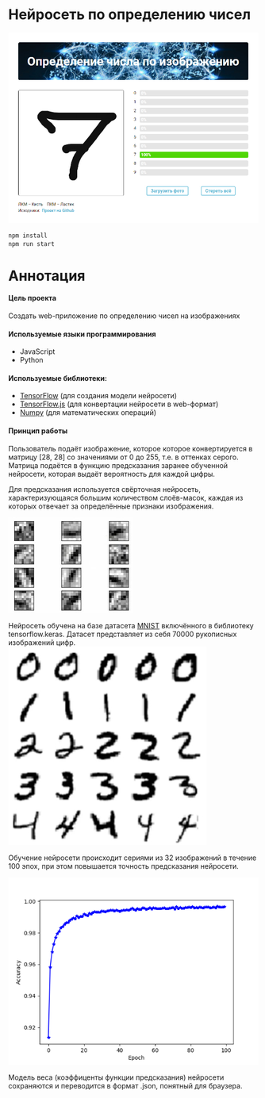 # Нейросеть по определению чисел

![](./src/assets/screen.jpg)


```sh
npm install
npm run start
```

# Аннотация

#### Цель проекта

Создать web-приложение по определению чисел на изображениях

#### Используемые языки программирования

- JavaScript
- Python

#### Используемые библиотеки:

- [TensorFlow](https://www.tensorflow.org/) (для создания модели нейросети)
- [TensorFlow.js](https://js.tensorflow.org/api/latest/) (для конвертации нейросети в web-формат)
- [Numpy](https://numpy.org/) (для математических операций)

#### Принцип работы

Пользователь подаёт изображение, которое которое конвертируется в матрицу [28, 28] со значениями от 0 до 255, т.е. в оттенках серого. Матрица подаётся в функцию предсказания заранее обученной нейросети, которая выдаёт вероятность для каждой цифры.

Для предсказания используется свёрточная нейросеть, характеризующаяся большим количеством слоёв-масок, каждая из которых отвечает за определённые признаки изображения.

![](./src/assets/layers.jpg)

Нейросеть обучена на базе датасета [MNIST](http://yann.lecun.com/exdb/mnist/) включённого в библиотеку tensorflow.keras. Датасет представляет из себя 70000 рукописных изображений цифр.  
![](./src/assets/mnist.jpg)

Обучение нейросети происходит сериями из 32 изображений в течение 100 эпох, при этом повышается точность предсказания нейросети.

![](./src/assets/graph.png)

Модель веса (коэффиценты функции предсказания) нейросети сохраняются и переводится в формат .json, понятный для браузера.
